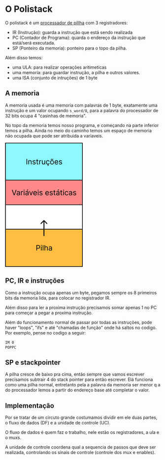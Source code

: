 # O Polistack

O polistack é um [processador de pillha](wtf_stack.md) com 3 registradores:
- IR (Instrução): guarda a instrução que está sendo realizada
- PC (Contador de Programa): quarda o endereço da instrução que está/será executada.
- SP (Ponteiro da memoria): ponteiro para o topo da pilha.

Além disso temos:
- uma ULA:  para realizar operações aritimeticas
- uma memoria: para guardar instrução, a pilha e outros valores.
- uma ISA (conjunto de intruções) de 1 byte


## A memoria
A memoria usada é uma memoria com palavras de 1 byte, exatamente uma instrução e
um valor ocupando `s_word/8`, para a palavra do processador de 32 bits ocupa 4 "casinhas de memoria".

No topo da memoria temos nosso programa, e começando na parte inferior temos a pilha.
Ainda no meio do caminho temos um espaço de memoria não ocupada que pode ser atribuida a variaveis.

![Pilha](areas_mem.png)

## PC, IR e instruções
Como a instrução ocupa apenas um byte,
pegamos sempre os 8 primeiros bits da memoria lida, para colocar no registrador IR.

Além disso para ler a proxima instrução precisamos somar apenas 1 no PC para
começar a pegar a proxima instrução.

Além do funcionamento normal de passar por todas as instruções, pode haver "loops",
"ifs" e até "chamadas de função" onde há saltos no codigo. Por exemplo, pense no codigo a seguir:
```
IM 0
POPPC
```

## SP e stackpointer
A pilha cresce de baixo pra cima, então sempre que vamos escrever precisamos
subtrair 4 do stack pointer para então escrever. Elá funciona como uma pilha normal,
entretanto pela a palavra da memoria ser menor q a do processador lemos a partir do endereço base até completar o valor.

## Implementação
Por se tratar de um circuto grande costumamos dividir em ele duas partes,
o fluxo de dados (DF) e a unidade de controle (UC).

O fluxo de dados é quem faz o trabalho, nele estão os registradores, a ula e o muxs.

A unidade de controle coordena qual a sequencia de passos que deve ser realizada,
controlando os sinais de controle (controle dos mux e enables).

<!---
## TODO:
    - Desenhar diagrama da stack
    - Explicar melhor a stack no contexto da memoria de 8 bits
--->
